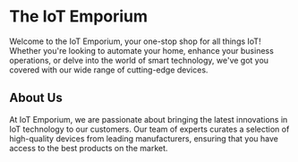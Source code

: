 <h1>The IoT Emporium</h1>
Welcome to the IoT Emporium, your one-stop shop for all things IoT! Whether you're looking to automate your home, enhance your business operations, or delve into the world of smart technology, we've got you covered with our wide range of cutting-edge devices.

<h2>About Us</h2>
At IoT Emporium, we are passionate about bringing the latest innovations in IoT technology to our customers. Our team of experts curates a selection of high-quality devices from leading manufacturers, ensuring that you have access to the best products on the market.

